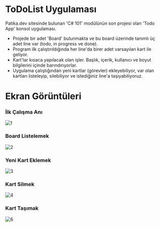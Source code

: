 # ToDoList Uygulaması
Patika.dev sitesinde bulunan 'C# 101' modülünün son projesi olan 'Todo App' konsol uygulaması.
- Projede bir adet 'Board' bulunmakta ve bu board üzerinde tanımlı üç adet line var (todo, in progress ve done). 
- Program ilk çalıştırıldığında her line'da birer adet varsayılan kart ile geliyor.
- Kart'lar kısaca yapılacak olan işler. Başlık, içerik, kullanıcı ve boyut bilgilerini içinde barındırıyorlar.
- Uygulama çalıştığından yeni kartlar (görevler) ekleyebiliyor, var olan kartları listeleyip, silebiliyor ve istediğiniz line'a taşıyabiliyoruz.

# Ekran Görüntüleri
### İlk Çalışma Anı
![1](https://user-images.githubusercontent.com/100076932/166115239-0150d95c-f7ee-461f-a32c-8a4faaa5abed.png)

### Board Listelemek
![2](https://user-images.githubusercontent.com/102170410/170766235-6d5f3acc-4d28-499d-9990-3fda44c48627.png)

### Yeni Kart Eklemek
![3](https://user-images.githubusercontent.com/100076932/166115361-97152351-a13b-4d32-b8f1-ad51b02c6851.png)

### Kart Silmek
![4](https://user-images.githubusercontent.com/100076932/166115402-f8c90ecc-699f-420b-b9e2-a37c66a31b70.png)

### Kart Taşımak
![6](https://user-images.githubusercontent.com/102170410/170773800-526dae8c-e31d-4835-bee6-e348fee49aa2.png)
